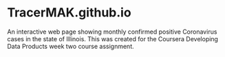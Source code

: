 # TracerMAK.github.io

An interactive web page showing monthly confirmed positive Coronavirus cases in the state of Illinois. This was created for the Coursera Developing Data Products week two course
assignment.
